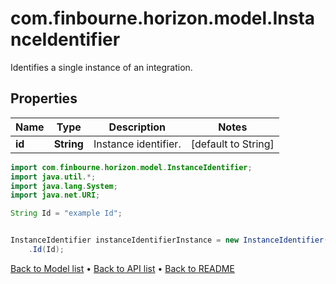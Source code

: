 # com.finbourne.horizon.model.InstanceIdentifier
Identifies a single instance of an integration.

## Properties

Name | Type | Description | Notes
------------ | ------------- | ------------- | -------------
**id** | **String** | Instance identifier. | [default to String]

```java
import com.finbourne.horizon.model.InstanceIdentifier;
import java.util.*;
import java.lang.System;
import java.net.URI;

String Id = "example Id";


InstanceIdentifier instanceIdentifierInstance = new InstanceIdentifier()
    .Id(Id);
```


[Back to Model list](../README.md#documentation-for-models) &#8226; [Back to API list](../README.md#documentation-for-api-endpoints) &#8226; [Back to README](../README.md)
